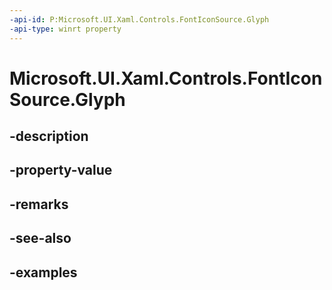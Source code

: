 ```yaml
---
-api-id: P:Microsoft.UI.Xaml.Controls.FontIconSource.Glyph
-api-type: winrt property
---
```


<!-- Property syntax.
public string Glyph { get;  set; }
-->

# Microsoft.UI.Xaml.Controls.FontIconSource.Glyph

## -description

## -property-value

## -remarks

## -see-also

## -examples

